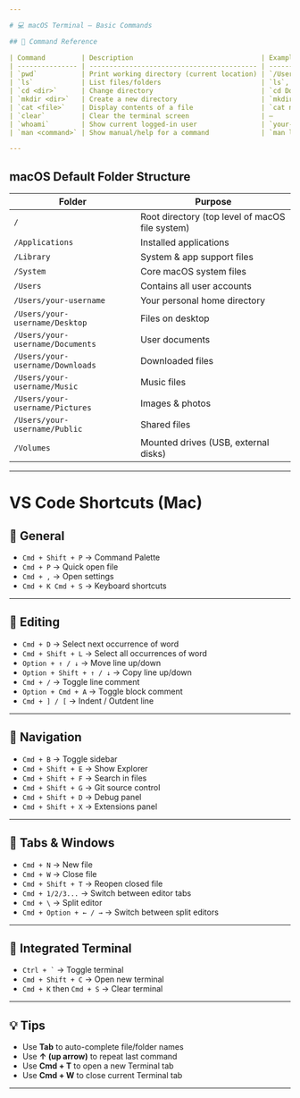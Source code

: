 ```yaml
---

# 💻 macOS Terminal – Basic Commands

## 📑 Command Reference

| Command         | Description                                | Example / Notes                                                |
| --------------- | ------------------------------------------ | -------------------------------------------------------------- |
| `pwd`           | Print working directory (current location) | `/Users/your-username/Documents`                               |
| `ls`            | List files/folders                         | `ls`, `ls -l` (detailed), `ls -a` (show hidden)                |
| `cd <dir>`      | Change directory                           | `cd Documents`, `cd ..` (up one), `cd ~` (home), `cd /` (root) |
| `mkdir <dir>`   | Create a new directory                     | `mkdir Projects`                                               |
| `cat <file>`    | Display contents of a file                 | `cat notes.txt`                                                |
| `clear`         | Clear the terminal screen                  | —                                                              |
| `whoami`        | Show current logged-in user                | `your-username`                                                |
| `man <command>` | Show manual/help for a command             | `man ls` → press `q` to quit                                   |

---
```


##  macOS Default Folder Structure

| Folder                           | Purpose                                         |
| -------------------------------- | ----------------------------------------------- |
| `/`                              | Root directory (top level of macOS file system) |
| `/Applications`                  | Installed applications                          |
| `/Library`                       | System & app support files                      |
| `/System`                        | Core macOS system files                         |
| `/Users`                         | Contains all user accounts                      |
| `/Users/your-username`           | Your personal home directory                    |
| `/Users/your-username/Desktop`   | Files on desktop                                |
| `/Users/your-username/Documents` | User documents                                  |
| `/Users/your-username/Downloads` | Downloaded files                                |
| `/Users/your-username/Music`     | Music files                                     |
| `/Users/your-username/Pictures`  | Images & photos                                 |
| `/Users/your-username/Public`    | Shared files                                    |
| `/Volumes`                       | Mounted drives (USB, external disks)            |

---

#  VS Code Shortcuts (Mac)

## 🔹 General
- `Cmd + Shift + P` → Command Palette  
- `Cmd + P` → Quick open file  
- `Cmd + ,` → Open settings  
- `Cmd + K Cmd + S` → Keyboard shortcuts  

---

## 🔹 Editing
- `Cmd + D` → Select next occurrence of word  
- `Cmd + Shift + L` → Select all occurrences of word  
- `Option + ↑ / ↓` → Move line up/down  
- `Option + Shift + ↑ / ↓` → Copy line up/down  
- `Cmd + /` → Toggle line comment  
- `Option + Cmd + A` → Toggle block comment  
- `Cmd + ] / [` → Indent / Outdent line  

---

## 🔹 Navigation
- `Cmd + B` → Toggle sidebar  
- `Cmd + Shift + E` → Show Explorer  
- `Cmd + Shift + F` → Search in files  
- `Cmd + Shift + G` → Git source control  
- `Cmd + Shift + D` → Debug panel  
- `Cmd + Shift + X` → Extensions panel  

---

## 🔹 Tabs & Windows
- `Cmd + N` → New file  
- `Cmd + W` → Close file  
- `Cmd + Shift + T` → Reopen closed file  
- `Cmd + 1/2/3...` → Switch between editor tabs  
- `Cmd + \` → Split editor  
- `Cmd + Option + ← / →` → Switch between split editors  

---

## 🔹 Integrated Terminal
- `` Ctrl + ` `` → Toggle terminal  
- `Cmd + Shift + C` → Open new terminal  
- `Cmd + K` then `Cmd + S` → Clear terminal  

---

## 💡 Tips
- Use **Tab** to auto-complete file/folder names  
- Use **↑ (up arrow)** to repeat last command  
- Use **Cmd + T** to open a new Terminal tab  
- Use **Cmd + W** to close current Terminal tab  

---